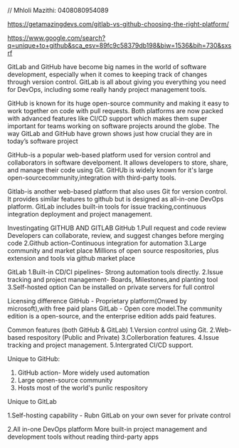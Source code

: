 // Mhloli Mazithi: 0408080954089


https://getamazingdevs.com/gitlab-vs-github-choosing-the-right-platform/

https://www.google.com/search?q=unique+to+github&sca_esv=89fc9c58379db198&biw=1536&bih=730&sxsrf





GitLab and GitHub have become big names in the world of software development, especially when it comes to keeping track of changes through version control.
GitLab is all about giving you everything you need for DevOps, including some really handy project management tools.



GitHub is known for its huge open-source community and making it easy to work together on code with pull requests. 
Both platforms are now packed with advanced features like CI/CD support which makes them super important for teams working on software projects around the globe.
The way GitLab and GitHub have grown shows just how crucial they are in today’s software project



GitHub-is a popular web-based platform used for version control and collaborators in software develpoment.
It allows developers to store, share, and manage their code using Git.
GitHUb is widely known for it's large open-sourcecommunity,integration with third-party tools.

Gitlab-is another web-based platform that also uses Git for version control.
It provides similar features to github but is designed as all-in-one DevOps platform.
GitLab includes built-in tools for issue tracking,continuous integration deployment and project management.

Investingating GITHUB AND GITLAB
GitHub
1.Pull request and code review
Developers can collaborate, review, and suggest changes before merging code
2.Github action-Continuous integration for automation
3.Large community and market place
Millions of open source respositories, plus extension and tools via github market place

GitLab
1.Built-in CD/CI pipelines- Strong automation tools directly.
2.Issue tracking and project management- Boards, Milestones,and planting tool
3.Self-hosted option
Can be installed on private servers for full control

Licensing difference
GitHub - Proprietary platform(Onwed by microsoft),with free paid plans
GitLab - Open core model.The community edition is a open-source, and the enterprise edition adds paid features.


Common features (both GitHub & GitLab)
1.Version control using Git.
2.Web-based respository (Public and Private)
3.Collerboration features.
4.Issue tracking and project management.
5.Intergrated CI/CD support.

Unique to GitHub:
1. GitHub action- More widely used automation
2. Large opnen-source community
3. Hosts most of the world's punlic respository

Unique to GitLab

1.Self-hosting capability - Rubn GitLab on your own sever for private control

2.All in-one DevOps platform
More built-in project management and development tools without reading third-party apps

